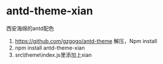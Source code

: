 # antd-theme-xian
西安海绵的antd配色
1. https://github.com/gzgogo/antd-theme
解压，Npm install
2. npm install antd-theme-xian
3. src\theme\index.js里添加上xian



